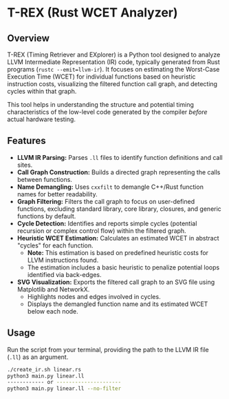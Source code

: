 # T-REX (Rust WCET Analyzer)

## Overview

T-REX (Timing Retriever and EXplorer) is a Python tool designed to analyze LLVM Intermediate Representation (IR) code, typically generated from Rust programs (`rustc --emit=llvm-ir`). It focuses on estimating the Worst-Case Execution Time (WCET) for individual functions based on heuristic instruction costs, visualizing the filtered function call graph, and detecting cycles within that graph.

This tool helps in understanding the structure and potential timing characteristics of the low-level code generated by the compiler *before* actual hardware testing.

## Features

* **LLVM IR Parsing:** Parses `.ll` files to identify function definitions and call sites.
* **Call Graph Construction:** Builds a directed graph representing the calls between functions.
* **Name Demangling:** Uses `cxxfilt` to demangle C++/Rust function names for better readability.
* **Graph Filtering:** Filters the call graph to focus on user-defined functions, excluding standard library, core library, closures, and generic functions by default.
* **Cycle Detection:** Identifies and reports simple cycles (potential recursion or complex control flow) within the filtered graph.
* **Heuristic WCET Estimation:** Calculates an estimated WCET in abstract "cycles" for each function.
    * **Note:** This estimation is based on predefined heuristic costs for LLVM instructions found.
    * The estimation includes a basic heuristic to penalize potential loops identified via back-edges.
* **SVG Visualization:** Exports the filtered call graph to an SVG file using Matplotlib and NetworkX.
    * Highlights nodes and edges involved in cycles.
    * Displays the demangled function name and its estimated WCET below each node.

## Usage

Run the script from your terminal, providing the path to the LLVM IR file (`.ll`) as an argument.

```bash
./create_ir.sh linear.rs
python3 main.py linear.ll
------------ or ---------------------
python3 main.py linear.ll --no-filter
```
